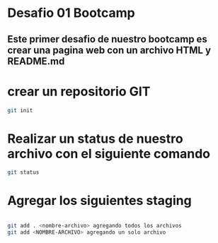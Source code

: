 # Desafio 01 Bootcamp 

## Este primer desafio de nuestro bootcamp es crear una pagina web con un archivo HTML y README.md

# crear un repositorio GIT
```sh
git init
```

# Realizar un status de nuestro archivo con el siguiente comando
```sh 
git status
``` 

# Agregar los siguientes staging 
```sh

git add . <nombre-archivo> agregando todos los archivos 
git add <NOMBRE-ARCHIVO> agregando un solo archivo 
```

